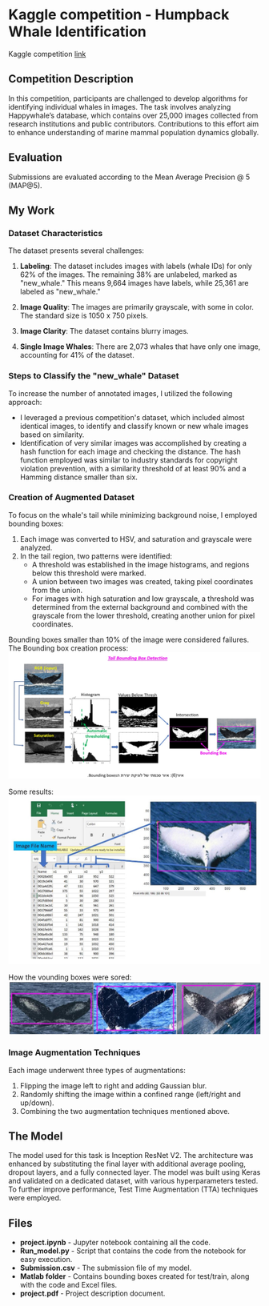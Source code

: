 # Kaggle competition - Humpback Whale Identification

Kaggle competition [link](https://www.kaggle.com/c/humpback-whale-identification/overview)

## Competition Description
In this competition, participants are challenged to develop algorithms for identifying individual whales in images. The task involves analyzing Happywhale’s database, which contains over 25,000 images collected from research institutions and public contributors. Contributions to this effort aim to enhance understanding of marine mammal population dynamics globally.

## Evaluation
Submissions are evaluated according to the Mean Average Precision @ 5 (MAP@5).

## My Work

### Dataset Characteristics
The dataset presents several challenges:
1. **Labeling**: The dataset includes images with labels (whale IDs) for only 62% of the images. The remaining 38% are unlabeled, marked as "new_whale." This means 9,664 images have labels, while 25,361 are labeled as "new_whale."
   
2. **Image Quality**: The images are primarily grayscale, with some in color. The standard size is 1050 x 750 pixels.

3. **Image Clarity**: The dataset contains blurry images.

4. **Single Image Whales**: There are 2,073 whales that have only one image, accounting for 41% of the dataset.

### Steps to Classify the "new_whale" Dataset
To increase the number of annotated images, I utilized the following approach:

- I leveraged a previous competition's dataset, which included almost identical images, to identify and classify known or new whale images based on similarity.
- Identification of very similar images was accomplished by creating a hash function for each image and checking the distance. The hash function employed was similar to industry standards for copyright violation prevention, with a similarity threshold of at least 90% and a Hamming distance smaller than six.

### Creation of Augmented Dataset
To focus on the whale's tail while minimizing background noise, I employed bounding boxes:
1. Each image was converted to HSV, and saturation and grayscale were analyzed.
2. In the tail region, two patterns were identified:
   - A threshold was established in the image histograms, and regions below this threshold were marked.
   - A union between two images was created, taking pixel coordinates from the union.
   - For images with high saturation and low grayscale, a threshold was determined from the external background and combined with the grayscale from the lower threshold, creating another union for pixel coordinates.

Bounding boxes smaller than 10% of the image were considered failures.
The Bounding box creation process:
![Image 1](images/1.jpg)

Some results:
![Image 2](images/2.jpg)

How the vounding boxes were sored:
![Image 3](images/3.jpg)

### Image Augmentation Techniques
Each image underwent three types of augmentations:
1. Flipping the image left to right and adding Gaussian blur.
2. Randomly shifting the image within a confined range (left/right and up/down).
3. Combining the two augmentation techniques mentioned above.

## The Model
The model used for this task is Inception ResNet V2. The architecture was enhanced by substituting the final layer with additional average pooling, dropout layers, and a fully connected layer. The model was built using Keras and validated on a dedicated dataset, with various hyperparameters tested. To further improve performance, Test Time Augmentation (TTA) techniques were employed.

## Files
- **project.ipynb**  - Jupyter notebook containing all the code.
- **Run_model.py**   - Script that contains the code from the notebook for easy execution.
- **Submission.csv**  - The submission file of my model.
- **Matlab folder**   - Contains bounding boxes created for test/train, along with the code and Excel files.
- **project.pdf**     - Project description document.
